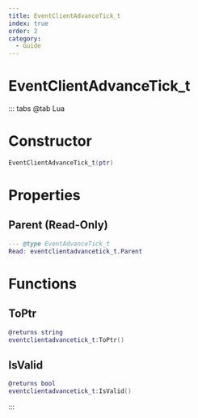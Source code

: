 ```yaml
---
title: EventClientAdvanceTick_t
index: true
order: 2
category:
  - Guide
---
```


# EventClientAdvanceTick_t

::: tabs
@tab Lua
# Constructor
```lua
EventClientAdvanceTick_t(ptr)
```
# Properties
## Parent (Read-Only)
```lua
--- @type EventAdvanceTick_t
Read: eventclientadvancetick_t.Parent
```
# Functions
## ToPtr
```lua
@returns string
eventclientadvancetick_t:ToPtr()
```
## IsValid
```lua
@returns bool
eventclientadvancetick_t:IsValid()
```

:::